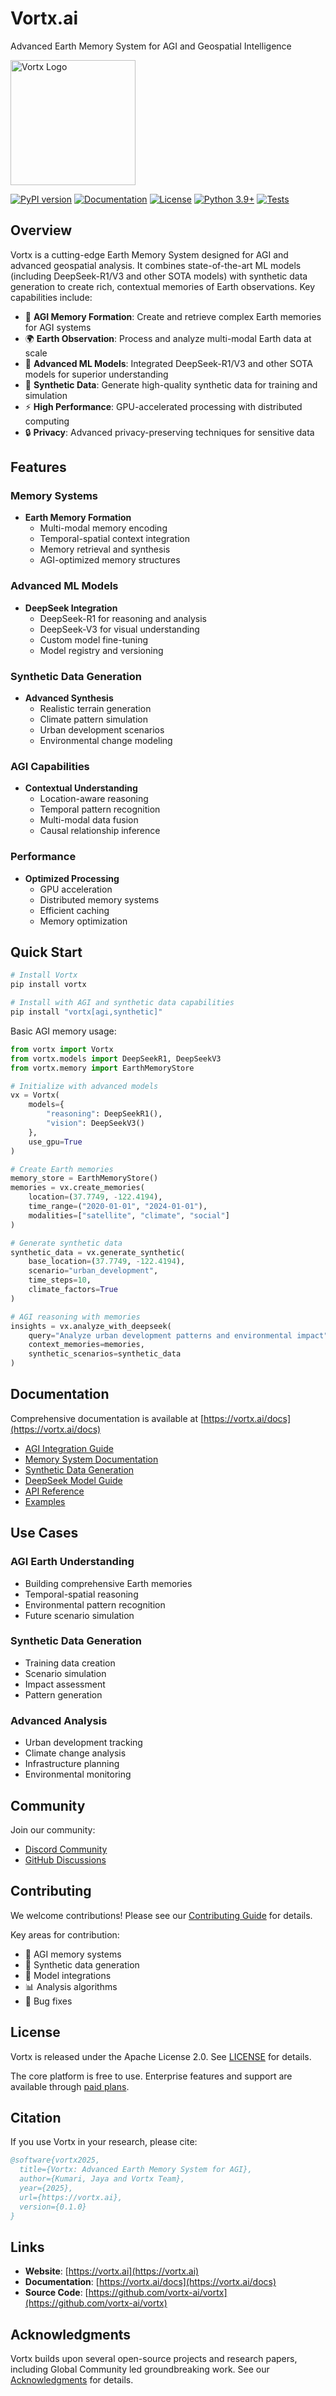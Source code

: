# Vortx.ai

Advanced Earth Memory System for AGI and Geospatial Intelligence

<img src="docs/vortxgola.jpeg" alt="Vortx Logo" width="200"/>

[![PyPI version](https://badge.fury.io/py/vortx.svg)](https://badge.fury.io/py/vortx)
[![Documentation](https://img.shields.io/badge/docs-vortx.ai-green.svg)](https://vortx.ai/docs)
[![License](https://img.shields.io/badge/License-Apache%202.0-blue.svg)](LICENSE)
[![Python 3.9+](https://img.shields.io/badge/python-3.9+-blue.svg)](https://www.python.org/downloads/)
[![Tests](https://github.com/vortx-ai/vortx/workflows/Tests/badge.svg)](https://github.com/vortx-ai/vortx/actions)

## Overview

Vortx is a cutting-edge Earth Memory System designed for AGI and advanced geospatial analysis. It combines state-of-the-art ML models (including DeepSeek-R1/V3 and other SOTA models) with synthetic data generation to create rich, contextual memories of Earth observations. Key capabilities include:

- 🧠 **AGI Memory Formation**: Create and retrieve complex Earth memories for AGI systems
- 🌍 **Earth Observation**: Process and analyze multi-modal Earth data at scale
- 🤖 **Advanced ML Models**: Integrated DeepSeek-R1/V3 and other SOTA models for superior understanding
- 🎯 **Synthetic Data**: Generate high-quality synthetic data for training and simulation
- ⚡ **High Performance**: GPU-accelerated processing with distributed computing
- 🔒 **Privacy**: Advanced privacy-preserving techniques for sensitive data

## Features

### Memory Systems
- **Earth Memory Formation**
  - Multi-modal memory encoding
  - Temporal-spatial context integration
  - Memory retrieval and synthesis
  - AGI-optimized memory structures

### Advanced ML Models
- **DeepSeek Integration**
  - DeepSeek-R1 for reasoning and analysis
  - DeepSeek-V3 for visual understanding
  - Custom model fine-tuning
  - Model registry and versioning

### Synthetic Data Generation
- **Advanced Synthesis**
  - Realistic terrain generation
  - Climate pattern simulation
  - Urban development scenarios
  - Environmental change modeling
  
### AGI Capabilities
- **Contextual Understanding**
  - Location-aware reasoning
  - Temporal pattern recognition
  - Multi-modal data fusion
  - Causal relationship inference

### Performance
- **Optimized Processing**
  - GPU acceleration
  - Distributed memory systems
  - Efficient caching
  - Memory optimization

## Quick Start

```bash
# Install Vortx
pip install vortx

# Install with AGI and synthetic data capabilities
pip install "vortx[agi,synthetic]"
```

Basic AGI memory usage:
```python
from vortx import Vortx
from vortx.models import DeepSeekR1, DeepSeekV3
from vortx.memory import EarthMemoryStore

# Initialize with advanced models
vx = Vortx(
    models={
        "reasoning": DeepSeekR1(),
        "vision": DeepSeekV3()
    },
    use_gpu=True
)

# Create Earth memories
memory_store = EarthMemoryStore()
memories = vx.create_memories(
    location=(37.7749, -122.4194),
    time_range=("2020-01-01", "2024-01-01"),
    modalities=["satellite", "climate", "social"]
)

# Generate synthetic data
synthetic_data = vx.generate_synthetic(
    base_location=(37.7749, -122.4194),
    scenario="urban_development",
    time_steps=10,
    climate_factors=True
)

# AGI reasoning with memories
insights = vx.analyze_with_deepseek(
    query="Analyze urban development patterns and environmental impact",
    context_memories=memories,
    synthetic_scenarios=synthetic_data
)
```

## Documentation

Comprehensive documentation is available at [https://vortx.ai/docs](https://vortx.ai/docs)

- [AGI Integration Guide](https://vortx.ai/docs/agi)
- [Memory System Documentation](https://vortx.ai/docs/memory)
- [Synthetic Data Generation](https://vortx.ai/docs/synthetic)
- [DeepSeek Model Guide](https://vortx.ai/docs/deepseek)
- [API Reference](https://vortx.ai/docs/api)
- [Examples](https://vortx.ai/docs/examples)

## Use Cases

### AGI Earth Understanding
- Building comprehensive Earth memories
- Temporal-spatial reasoning
- Environmental pattern recognition
- Future scenario simulation

### Synthetic Data Generation
- Training data creation
- Scenario simulation
- Impact assessment
- Pattern generation

### Advanced Analysis
- Urban development tracking
- Climate change analysis
- Infrastructure planning
- Environmental monitoring

## Community

Join our community:
- [Discord Community](https://discord.gg/vortx)
- [GitHub Discussions](https://github.com/vortx-ai/vortx/discussions)

## Contributing

We welcome contributions! Please see our [Contributing Guide](CONTRIBUTING.md) for details.

Key areas for contribution:
- 🧠 AGI memory systems
- 🎯 Synthetic data generation
- 🤖 Model integrations
- 📊 Analysis algorithms
- 🐛 Bug fixes

## License

Vortx is released under the Apache License 2.0. See [LICENSE](LICENSE) for details.

The core platform is free to use. Enterprise features and support are available through [paid plans](https://vortx.ai/pricing).

## Citation

If you use Vortx in your research, please cite:

```bibtex
@software{vortx2025,
  title={Vortx: Advanced Earth Memory System for AGI},
  author={Kumari, Jaya and Vortx Team},
  year={2025},
  url={https://vortx.ai},
  version={0.1.0}
}
```

## Links

- **Website**: [https://vortx.ai](https://vortx.ai)
- **Documentation**: [https://vortx.ai/docs](https://vortx.ai/docs)
- **Source Code**: [https://github.com/vortx-ai/vortx](https://github.com/vortx-ai/vortx)

## Acknowledgments

Vortx builds upon several open-source projects and research papers, including Global Community led groundbreaking work. See our [Acknowledgments](docs/ACKNOWLEDGMENTS.md) for details.
